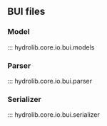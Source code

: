 ## BUI files

### Model
::: hydrolib.core.io.bui.models

### Parser
::: hydrolib.core.io.bui.parser

### Serializer
::: hydrolib.core.io.bui.serializer